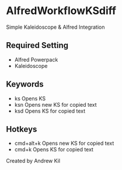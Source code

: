 # AlfredWorkflowKSdiff
Simple Kaleidoscope &amp; Alfred Integration

## Required Setting
* Alfred Powerpack
* Kaleidoscope


## Keywords
+ ks           Opens KS
+ ksn          Opens new KS for copied text
+ ksd          Opens KS for copied text

## Hotkeys
+ cmd+alt+k    Opens new KS for copied text
+ cmd+k        Opens KS for copied text


Created by  Andrew Kil